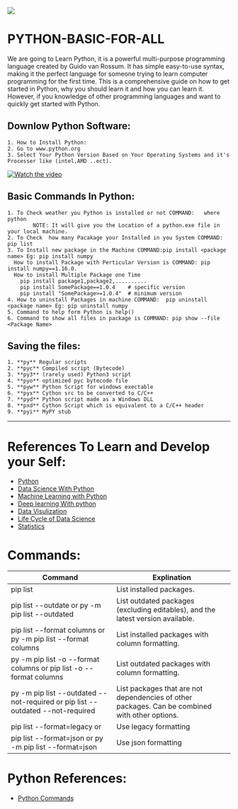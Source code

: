 ![](image/Python.png)
# PYTHON-BASIC-FOR-ALL
We are going to Learn Python, it is a powerful multi-purpose programming language created by Guido van Rossum.  It has simple easy-to-use syntax, making it the perfect language for someone trying to learn computer programming for the first time.  This is a comprehensive guide on how to get started in Python, why you should learn it and how you can learn it. However, if you knowledge of other programming languages and want to quickly get started with Python.

## Downlow Python Software:
```
1. How to Install Python:
2. Go to www.python.org
3. Select Your Python Version Based on Your Operating Systems and it's Processer like (intel,AMD ..ect).
```

[![Watch the video](https://github.com/reddyprasade/Python-Basic-For-All-3.x/blob/master/image/Setup_and_Install_Python_Windows_Gui.jpg)](https://github.com/reddyprasade/Python-Basic-For-All-3.x/blob/master/image/How%20To%20Download%20%20Python%20Software.mp4)


## Basic Commands In Python:
```
1. To Check weather you Python is installed or not COMMAND:   where python 
 		NOTE: It will give you the Location of a python.exe file in your local machine.
2. To Check  how many Pacakage your Installed in you System COMMAND: pip list
3. To Install new package in the Machine COMMAND:pip install <package name> Eg: pip install numpy
  How to install Package with Perticular Version is COMMAND: pip install numpy==1.16.0.
  How to install Multiple Package one Time
    pip install package1,package2,..........
    pip install SomePackage==1.0.4    # specific version
    pip install "SomePackage>=1.0.4"  # minimum version
4. How to uninstall Packages in machine COMMAND:  pip uninstall <package name> Eg: pip uninstall numpy
5. Command to help form Python is help()
6. Command to show all files in package is COMMAND: pip show --file <Package Name> 
```
## Saving the files:
``` 
1. **py** Regular scripts
2. **pyc** Compiled script (Bytecode)
3. **py3** (rarely used) Python3 script
4. **pyo** optimized pyc bytecode file
5. **pyw** Python Script for windows exectable
6. **pyx** Cython src to be converted to C/C++
7. **pyd** Python script made as a Windows DLL
8. **pxd** Cython Script which is equivalent to a C/C++ header 
9. **pyi** MyPY stub

```

---
# References To Learn and Develop your Self:
* [Python](https://github.com/reddyprasade/Python-Basic-For-All-3.x)
* [Data Science With Python ](https://github.com/reddyprasade/Data-Science-With-Python)
* [Machine Learning with Python](https://github.com/reddyprasade/Machine-Learning-with-Scikit-Learn-Python-3.x)
* [Deep learning With python](https://github.com/reddyprasade/Deep-Learning)
* [Data Visulization](https://github.com/reddyprasade/Data-Science-With-Python/tree/master/Data%20Visualization)
* [Life Cycle of Data Science](https://github.com/reddyprasade/Data-Science-With-Python/tree/master/Life%20Cycle%20Process%20of%20Data%20Science%20In%20Real%20World%20project)
* [Statistics](https://github.com/reddyprasade/Data-Science-With-Python/tree/master/Statistics)

# Commands:
| Command | Explination |
|---------|-------------|
| pip list|List installed packages.|
| pip list --outdate or py -m pip list --outdated|List outdated packages (excluding editables), and the latest version available.|
| pip list --format columns or py -m pip list --format columns | List installed packages with column formatting.|
| py -m pip list -o --format columns or pip list -o --format columns| List outdated packages with column formatting.|
| py -m pip list --outdated --not-required or pip list --outdated --not-required | List packages that are not dependencies of other packages. Can be combined with other options.|
|pip list --format=legacy or |Use legacy formatting|
|pip list --format=json or py -m pip list --format=json|Use json formatting|


# Python References:
* [Python Commands](https://pip.pypa.io/en/stable/cli/pip/)
